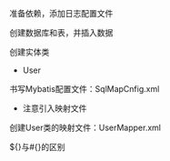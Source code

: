 
准备依赖，添加日志配置文件

创建数据库和表，并插入数据

创建实体类
- User

书写Mybatis配置文件：SqlMapCnfig.xml
- 注意引入映射文件

创建User类的映射文件：UserMapper.xml


${}与#{}的区别
















